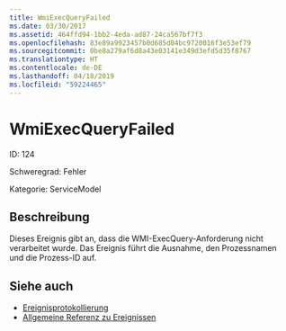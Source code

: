 ```yaml
---
title: WmiExecQueryFailed
ms.date: 03/30/2017
ms.assetid: 464ffd94-1bb2-4eda-ad87-24ca567bf7f3
ms.openlocfilehash: 83e89a9923457b0d685d04bc9720016f3e53ef79
ms.sourcegitcommit: 0be8a279af6d8a43e03141e349d3efd5d35f8767
ms.translationtype: HT
ms.contentlocale: de-DE
ms.lasthandoff: 04/18/2019
ms.locfileid: "59224465"
---
```

# <a name="wmiexecqueryfailed"></a>WmiExecQueryFailed
ID: 124  
  
 Schweregrad: Fehler  
  
 Kategorie: ServiceModel  
  
## <a name="description"></a>Beschreibung  
 Dieses Ereignis gibt an, dass die WMI-ExecQuery-Anforderung nicht verarbeitet wurde. Das Ereignis führt die Ausnahme, den Prozessnamen und die Prozess-ID auf.  
  
## <a name="see-also"></a>Siehe auch

- [Ereignisprotokollierung](../../../../../docs/framework/wcf/diagnostics/event-logging/index.md)
- [Allgemeine Referenz zu Ereignissen](../../../../../docs/framework/wcf/diagnostics/event-logging/events-general-reference.md)
